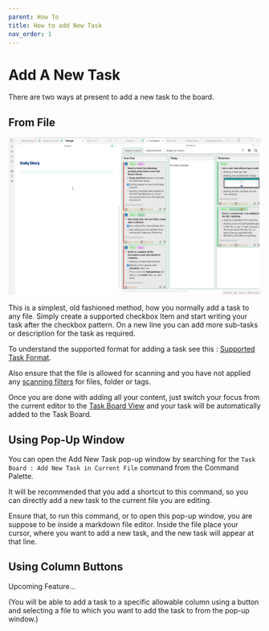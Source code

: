 ```yaml
---
parent: How To
title: How to add New Task
nav_order: 1
---
```


# Add A New Task

There are two ways at present to add a new task to the board.

## From File

![Adding a new task](../../assets/AddingNewTaskFromFile.gif)

This is a simplest, old fashioned method, how you normally add a task to any file.
Simply create a supported checkbox Item and start writing your task after the checkbox pattern. On a new line you can add more sub-tasks or description for the task as required.

To understand the supported format for adding a task see this : [Supported Task Format](../Components/Task_Formats.md).

Also ensure that the file is allowed for scanning and you have not applied any [scanning filters](../Features/Filters_for_Scanning.md) for files, folder or tags.

Once you are done with adding all your content, just switch your focus from the current editor to the [Task Board View](../Components/Task_Board_Pane.md) and your task will be automatically added to the Task Board.

## Using Pop-Up Window

You can open the Add New Task pop-up window by searching for the `Task Board : Add New Task in Current File` command from the Command Palette.

It will be recommended that you add a shortcut to this command, so you can directly add a new task to the current file you are editing.

Ensure that, to run this command, or to open this pop-up window, you are suppose to be inside a markdown file editor. Inside the file place your cursor, where you want to add a new task, and the new task will appear at that line.

## Using Column Buttons

Upcoming Feature...

(You will be able to add a task to a specific allowable column using a button and selecting a file to which you want to add the task to from the pop-up window.)
